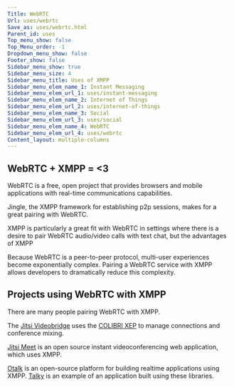```yaml
---
Title: WebRTC
Url: uses/webrtc
Save_as: uses/webrtc.html
Parent_id: uses
Top_menu_show: false
Top_Menu_order: -1
Dropdown_menu_show: false
Footer_show: false
Sidebar_menu_show: true
Sidebar_menu_size: 4
Sidebar_menu_title: Uses of XMPP
Sidebar_menu_elem_name_1: Instant Messaging
Sidebar_menu_elem_url_1: uses/instant-messaging
Sidebar_menu_elem_name_2: Internet of Things
Sidebar_menu_elem_url_2: uses/internet-of-things
Sidebar_menu_elem_name_3: Social
Sidebar_menu_elem_url_3: uses/social
Sidebar_menu_elem_name_4: WebRTC
Sidebar_menu_elem_url_4: uses/webrtc
Content_layout: multiple-columns
---
```


## WebRTC + XMPP = <3
WebRTC is a free, open project that provides browsers and mobile applications with real-time communications capabilities.

Jingle, the XMPP framework for establishing p2p sessions, makes for a great pairing with WebRTC. 

XMPP is particularly a great fit with WebRTC in settings where there is a desire to pair WebRTC audio/video calls with text chat, but the advantages of XMPP 

Because WebRTC is a peer-to-peer protocol, multi-user experiences become exponentially complex. Pairing a WebRTC service with XMPP allows developers to dramatically reduce this complexity.

## Projects using WebRTC with XMPP

There are many people pairing WebRTC with XMPP. 

The [Jitsi Videobridge](https://jitsi.org/Projects/JitsiVideobridge) uses the [COLIBRI XEP](http://xmpp.org/extensions/xep-0340.html) to manage connections and conference mixing. 

[Jitsi Meet](https://jitsi.org/Projects/JitsiMeet) is an open source instant videoconferencing web application, which uses XMPP.

[Otalk](http://otalk.org) is an open-source platform for building realtime applications using XMPP. [Talky](http://talky.io) is an example of an application built using these libraries.